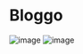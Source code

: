 # Bloggo
![image](https://github.com/user-attachments/assets/383ac172-0fd0-4ee0-bbba-1e7ec86f9389)
![image](https://github.com/user-attachments/assets/d3893b01-69a0-4a83-8a08-1691c1487f5b)

